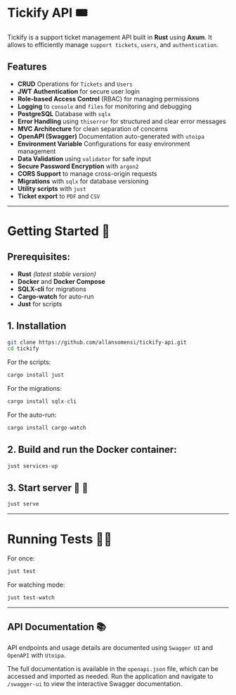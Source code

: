 # Tickify API 🎟

Tickify is a support ticket management API built in **Rust** using **Axum**. It allows to efficiently manage `support tickets`, `users`, and `authentication`.

## Features
- **CRUD** Operations for `Tickets` and `Users`
- **JWT Authentication** for secure user login
- **Role-based Access Control** (RBAC) for managing permissions
- **Logging** to `console` and `files` for monitoring and debugging
- **PostgreSQL** Database with `sqlx`
- **Error Handling** using `thiserror` for structured and clear error messages
- **MVC Architecture** for clean separation of concerns
- **OpenAPI (Swagger)** Documentation auto-generated with `utoipa`
- **Environment Variable** Configurations for easy environment management
- **Data Validation** using `validator` for safe input
- **Secure Password Encryption** with `argon2`
- **CORS Support** to manage cross-origin requests
- **Migrations** with `sqlx` for database versioning
- **Utility scripts** with `just`
- **Ticket export** to `PDF` and `CSV`

---

# Getting Started 🎯
## Prerequisites:

- **Rust** *(latest stable version)*
- **Docker** and **Docker Compose**
- **SQLX-cli** for migrations
- **Cargo-watch** for auto-run
- **Just** for scripts

## 1. Installation

``` bash
git clone https://github.com/allansomensi/tickify-api.git
cd tickify
```

For the scripts:
``` elixir
cargo install just
```

For the migrations:
``` elixir
cargo install sqlx-cli
```

For the auto-run:
``` elixir
cargo install cargo-watch
```

## 2. Build and run the Docker container:

``` elixir
just services-up
```

## 3. Start server 🚀 🚀 

``` elixir
just serve
```

---

# Running Tests 👨‍🔬

For once:
``` elixir
just test
```

For watching mode:
``` elixir
just test-watch
```

---

## API Documentation 📚

API endpoints and usage details are documented using `Swagger UI` and `OpenAPI` with `Utoipa`.

The full documentation is available in the `openapi.json` file, which can be accessed and imported as needed. Run the application and navigate to `/swagger-ui` to view the interactive Swagger documentation.
